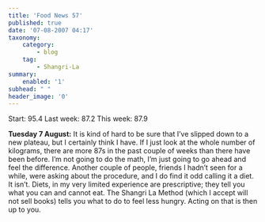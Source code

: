 ```yaml
---
title: 'Food News 57'
published: true
date: '07-08-2007 04:17'
taxonomy:
    category:
        - blog
    tag:
        - Shangri-La
summary:
    enabled: '1'
subhead: " "
header_image: '0'
---
```


Start: 95.4 Last week: 87.2 This week: 87.9

**Tuesday 7 August:** It is kind of hard to be sure that I’ve slipped down to a new plateau, but I certainly think I have. If I just look at the whole number of kilograms, there are more 87s in the past couple of weeks than there have been before. I’m not going to do the math, I’m just going to go ahead and feel the difference. Another couple of people, friends I hadn’t seen for a while, were asking about the procedure, and I do find it odd calling it a diet. It isn’t. Diets, in my very limited experience are prescriptive; they tell you what you can and cannot eat. The Shangri La Method (which I accept will not sell books) tells you what to do to feel less hungry. Acting on that is then up to you.
